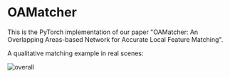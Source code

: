 # OAMatcher
This is the PyTorch implementation of our paper "OAMatcher: An Overlapping Areas-based Network for Accurate Local Feature Matching".


A qualitative matching example in real scenes:

![overall](https://raw.githubusercontent.com/DK-HU/EAAINet/main/assets/overall.png)

